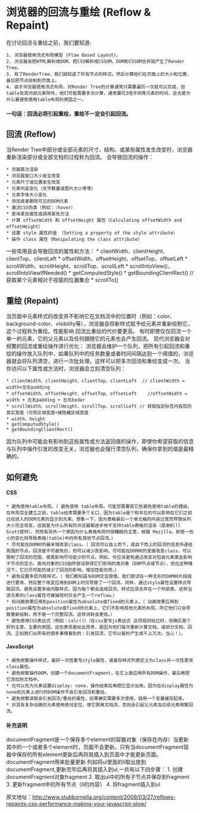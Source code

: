 # 浏览器的回流与重绘 (Reflow & Repaint)

在讨论回流与重绘之前，我们要知道:  

	1. 浏览器使用流式布局模型 (Flow Based Layout)。
	2. 浏览器会把HTML解析成DOM，把CSS解析成CSSOM，DOM和CSSOM合并就产生了Render Tree。
	3. 有了RenderTree，我们就知道了所有节点的样式，然后计算他们在页面上的大小和位置，最后把节点绘制到页面上。
	4. 由于浏览器使用流式布局，对Render Tree的计算通常只需要遍历一次就可以完成，但table及其内部元素除外，他们可能需要多次计算，通常要花3倍于同等元素的时间，这也是为什么要避免使用table布局的原因之一。


#### 一句话：回流必将引起重绘，重绘不一定会引起回流。

## 回流 (Reflow)
当Render Tree中部分或全部元素的尺寸、结构、或某些属性发生改变时，浏览器重新渲染部分或全部文档的过程称为回流。
会导致回流的操作：

	* 页面首次渲染
	* 浏览器窗口大小发生改变
	* 元素尺寸或位置发生改变
	* 元素内容变化（文字数量或图片大小等等）
	* 元素字体大小变化
	* 添加或者删除可见的DOM元素
	* 激活CSS伪类（例如：:hover）
	* 查询某些属性或调用某些方法
	* 计算 offsetWidth 和 offsetHeight 属性（Calculating offsetWidth and offsetHeight）
	* 设置 style 属性的值 （Setting a property of the style attribute）
	* 操作 class 属性（Manipulating the class attribute）


一些常用且会导致回流的属性和方法：
	* clientWidth、clientHeight、clientTop、clientLeft
	* offsetWidth、offsetHeight、offsetTop、offsetLeft
	* scrollWidth、scrollHeight、scrollTop、scrollLeft
	* scrollIntoView()、scrollIntoViewIfNeeded()
	* getComputedStyle()
	* getBoundingClientRect() // 获取某个元素相对于视窗的位置集合
	* scrollTo()
  
 ## 重绘 (Repaint)
当页面中元素样式的改变并不影响它在文档流中的位置时（例如：color、background-color、visibility等），浏览器会将新样式赋予给元素并重新绘制它，这个过程称为重绘。性能影响
回流比重绘的代价要更高。
有时即使仅仅回流一个单一的元素，它的父元素以及任何跟随它的元素也会产生回流。
现代浏览器会对频繁的回流或重绘操作进行优化：
浏览器会维护一个队列，把所有引起回流和重绘的操作放入队列中，如果队列中的任务数量或者时间间隔达到一个阈值的，浏览器就会将队列清空，进行一次批处理，这样可以把多次回流和重绘变成一次。
当你访问以下属性或方法时，浏览器会立刻清空队列：

	* clientWidth、clientHeight、clientTop、clientLeft  // clientWidth = width+左右padding
	* offsetWidth、offsetHeight、offsetTop、offsetLeft    //offsetWidth = width + 左右padding + 左右boder 
	* scrollWidth、scrollHeight、scrollTop、scrollLeft // 获取指定标签内容层的真实宽度（可视区域宽度+被隐藏区域宽度
	* width、height
	* getComputedStyle()
	* getBoundingClientRect()


因为队列中可能会有影响到这些属性或方法返回值的操作，即使你希望获取的信息与队列中操作引发的改变无关，浏览器也会强行清空队列，确保你拿到的值是最精确的。

## 如何避免
#### CSS
	* 避免使用table布局。（ 避免使用 table布局。可能您需要其它些避免使用table的理由，在布局完全建立之前，table经常需要多个关口，因为table是个和罕见的可以影响在它们之前已经进入的DOM元素的显示的元素。想象一下，因为表格最后一个单元格的内容过宽而导致纵列大小完全改变。这就是为什么所有的浏览器都逐步地不支持table表格的渲染（感谢Bill Scott提供）。然而有另外一个原因为什么表格布局时很糟糕的主意，根据 Mozilla，即使一些小的变化将导致表格(table)中的所有其他节点回流。）
	* 尽可能在DOM树的最末端改变class。（ 回流可以自上而下，或自下而上的回流的信息传递给周围的节点。回流是不可避免的，但可以减少其影响。尽可能在DOM树的里面改变class，可以限制了回流的范围，使其影响尽可能少的节点。例如，你应该避免通过改变对包装元素类去影响子节点的显示。面向对象的CSS始终尝试获得它们影响的类对象（DOM节点或节点），但在这种情况下，它已尽可能的减少了回流的影响，增加性能优势。）
	* 避免设置多层内联样式。（ 我们都知道与DOM交互很慢。我们尝试在一种无形的DOM树片段组进行更改，然后整个改变应用到DOM上时仅导致了一个回流。同样，通过style属性设置样式导致回流。避免设置多级内联样式，因为每个都会造成回流，样式应该合并在一个外部类，这样当该元素的class属性可被操控时仅会产生一个reflow。）
	* 将动画效果应用到position属性为absolute或fixed的元素上。（ 动画效果应用到position属性为absolute或fixed的元素上，它们不影响其他元素的布局，所它他们只会导致重新绘制，而不是一个完整回流。这样消耗会更低。）
	* 避免使用CSS表达式（例如：calc()）（在css里写js表达式 这项规则较过时，但确实是个好的主意。主要的原因，这些表现是如此昂贵，是因为他们每次重新计算文档，或部分文档、回流。正如我们从所有的很多事情看到的：引发回流，它可以每秒产生成千上万次。当心！）。

#### JavaScript
	* 避免频繁操作样式，最好一次性重写style属性，或者将样式列表定义为class并一次性更改class属性。
	* 避免频繁操作DOM，创建一个documentFragment，在它上面应用所有DOM操作，最后再把它添加到文档中。
	* 也可以先为元素设置display: none，操作结束后再把它显示出来。因为在display属性为none的元素上进行的DOM操作不会引发回流和重绘。
	* 避免频繁读取会引发回流/重绘的属性，如果确实需要多次使用，就用一个变量缓存起来。
	* 对具有复杂动画的元素使用绝对定位，使它脱离文档流，否则会引起父元素及后续元素频繁回流。


#### 补充说明

documentFragment是一个保存多个element的容器对象（保存在内存）当更新其中的一个或者多个element时，页面不会更新。只有当documentFragment容器中保存的所有element更新后再将其插入到页面中才能更新页面。
documentFragment用来批量更新
列如将ul里面的li取出放到documentFragment,更新完毕后再将其插入到ul,一共有以下四步骤：
	1. 创建documentFragment对象fragment
	2. 取出ul中的所有子节点并保存到fragment
	3. 更新fragment中的所有节点（li的内容）
	4. 将fragment插入到ul

原文地址：http://www.stubbornella.org/content/2009/03/27/reflows-repaints-css-performance-making-your-javascript-slow/
